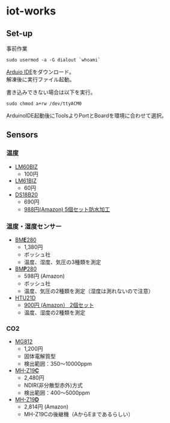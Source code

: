 # iot-works

## Set-up

事前作業

```
sudo usermod -a -G dialout `whoami`
```

[Arduio IDE](https://www.arduino.cc/en/software)をダウンロード。  
解凍後に実行ファイル起動。

書き込みできない場合は以下を実行。
```
sudo chmod a+rw /dev/ttyACM0
```

ArduinoIDE起動後にToolsよりPortとBoardを環境に合わせて選択。

## Sensors

### 温度

- [LM60BIZ](https://akizukidenshi.com/catalog/g/gI-02490/)
  - 100円
- [LM61BIZ](https://akizukidenshi.com/catalog/g/gI-11160/)
  - 60円
- [DS18B20](https://akizukidenshi.com/catalog/g/gI-05276/)
  - 690円
  - [988円(Amazon) 5個セット防水加工](https://www.amazon.co.jp/dp/B083TTCB9Q)

### 温度・湿度センサー

- [BM**E**280](https://akizukidenshi.com/catalog/g/gK-09421/)
  - 1,380円
  - ボッシュ社
  - 温度、湿度、気圧の3種類を測定
- [BM**P**280](https://www.amazon.co.jp/dp/B074KBWYX8)
  - 598円 (Amazon)
  - ボッシュ社
  - 温度、気圧の2種類を測定（湿度は測れないので注意）
- [HTU21D](https://www.te.com/jpn-ja/product-CAT-HSC0004.html)
  - [900円 (Amazon） 2個セット](https://www.amazon.co.jp/dp/B08R5Z5DQM)
  - 温度、湿度の2種類を測定

### CO2

- [MG812](https://akizukidenshi.com/catalog/g/gM-16496/)
  - 1,200円
  - 固体電解質型
  - 検出範囲：350～10000ppm
- [MH-Z19**C**](https://akizukidenshi.com/catalog/g/gM-16142/)
  - 2,480円
  - NDIR(非分散型赤外)方式
  - 検出範囲：400～5000ppm
- [MH-Z19**D**](https://www.amazon.co.jp/dp/B09SD844SH)
  - 2,814円 (Amazon)
  - MH-Z19Cの後継機（AからEまであるらしい）
